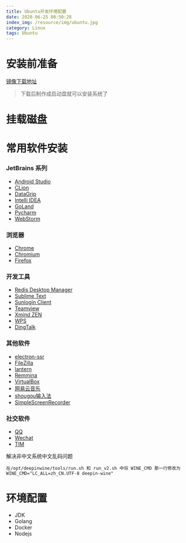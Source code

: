 ```yaml
---
title: Ubuntu开发环境配置
date: 2020-06-25 08:50:28
index_img: /resource/img/ubuntu.jpg
category: Linux
tags: Ubuntu
---
```


# 安装前准备

[镜像下载地址](https://ubuntu.com/download/desktop)

>下载后制作成启动盘就可以安装系统了

# 挂载磁盘

>


# 常用软件安装

### JetBrains 系列

- [Android Studio]()
- [CLion]()
- [DataGrip]()
- [Intelli IDEA]()
- [GoLand]()
- [Pycharm]()
- [WebStorm]()

### 浏览器

- [Chrome]()
- [Chromium]()
- [Firefox]()

### 开发工具
- [Redis Desktop Manager]()
- [Sublime Text]()
- [Sunlogin Client](https://sunlogin.oray.com/)
- [Teamview]()
- [Xmind ZEN]()
- [WPS](https://www.wps.cn/product/wpslinux)
- [DingTalk](https://github.com/nashaofu/dingtalk)

### 其他软件

- [electron-ssr](https://github.com/kinget007/electron-ssr)
- [FileZilla]()
- [lantern](https://github.com/getlantern/lantern)
- [Remmina]()
- [VirtualBox]()
- [网易云音乐]()
- [shougou输入法]()
- [SimpleScreenRecorder]()


### 社交软件
- [QQ](https://gitee.com/wszqkzqk/deepin-wine-for-ubuntu)
- [Wechat](https://gitee.com/wszqkzqk/deepin-wine-for-ubuntu)
- [TIM](https://gitee.com/wszqkzqk/deepin-wine-for-ubuntu)  

解决非中文系统中文乱码问题
```jshelllanguage
在/opt/deepinwine/tools/run.sh 和 run_v2.sh 中将 WINE_CMD 那一行修改为 WINE_CMD="LC_ALL=zh_CN.UTF-8 deepin-wine"
```
# 环境配置
- JDK
- Golang
- Docker
- Nodejs